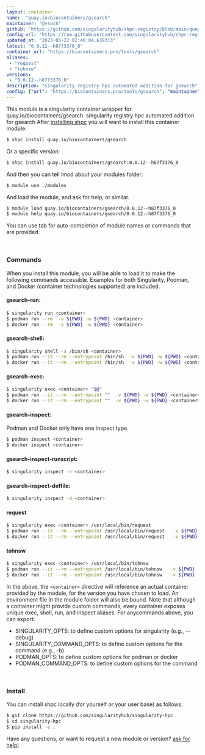 ```yaml
---
layout: container
name:  "quay.io/biocontainers/gsearch"
maintainer: "@vsoch"
github: "https://github.com/singularityhub/shpc-registry/blob/main/quay.io/biocontainers/gsearch/container.yaml"
config_url: "https://raw.githubusercontent.com/singularityhub/shpc-registry/main/quay.io/biocontainers/gsearch/container.yaml"
updated_at: "2023-05-22 02:40:04.639313"
latest: "0.0.12--h87f3376_0"
container_url: "https://biocontainers.pro/tools/gsearch"
aliases:
 - "request"
 - "tohnsw"
versions:
 - "0.0.12--h87f3376_0"
description: "singularity registry hpc automated addition for gsearch"
config: {"url": "https://biocontainers.pro/tools/gsearch", "maintainer": "@vsoch", "description": "singularity registry hpc automated addition for gsearch", "latest": {"0.0.12--h87f3376_0": "sha256:f84d5cb4c00788fe4166ae40cc5caf9bc23550ea9cd655a0e830ba23583fec43"}, "tags": {"0.0.12--h87f3376_0": "sha256:f84d5cb4c00788fe4166ae40cc5caf9bc23550ea9cd655a0e830ba23583fec43"}, "docker": "quay.io/biocontainers/gsearch", "aliases": {"request": "/usr/local/bin/request", "tohnsw": "/usr/local/bin/tohnsw"}}
---
```


This module is a singularity container wrapper for quay.io/biocontainers/gsearch.
singularity registry hpc automated addition for gsearch
After [installing shpc](#install) you will want to install this container module:


```bash
$ shpc install quay.io/biocontainers/gsearch
```

Or a specific version:

```bash
$ shpc install quay.io/biocontainers/gsearch:0.0.12--h87f3376_0
```

And then you can tell lmod about your modules folder:

```bash
$ module use ./modules
```

And load the module, and ask for help, or similar.

```bash
$ module load quay.io/biocontainers/gsearch/0.0.12--h87f3376_0
$ module help quay.io/biocontainers/gsearch/0.0.12--h87f3376_0
```

You can use tab for auto-completion of module names or commands that are provided.

<br>

### Commands

When you install this module, you will be able to load it to make the following commands accessible.
Examples for both Singularity, Podman, and Docker (container technologies supported) are included.

#### gsearch-run:

```bash
$ singularity run <container>
$ podman run --rm  -v ${PWD} -w ${PWD} <container>
$ docker run --rm  -v ${PWD} -w ${PWD} <container>
```

#### gsearch-shell:

```bash
$ singularity shell -s /bin/sh <container>
$ podman run --it --rm --entrypoint /bin/sh  -v ${PWD} -w ${PWD} <container>
$ docker run --it --rm --entrypoint /bin/sh  -v ${PWD} -w ${PWD} <container>
```

#### gsearch-exec:

```bash
$ singularity exec <container> "$@"
$ podman run --it --rm --entrypoint ""  -v ${PWD} -w ${PWD} <container> "$@"
$ docker run --it --rm --entrypoint ""  -v ${PWD} -w ${PWD} <container> "$@"
```

#### gsearch-inspect:

Podman and Docker only have one inspect type.

```bash
$ podman inspect <container>
$ docker inspect <container>
```

#### gsearch-inspect-runscript:

```bash
$ singularity inspect -r <container>
```

#### gsearch-inspect-deffile:

```bash
$ singularity inspect -d <container>
```


#### request

```bash
$ singularity exec <container> /usr/local/bin/request
$ podman run --it --rm --entrypoint /usr/local/bin/request   -v ${PWD} -w ${PWD} <container> -c " $@"
$ docker run --it --rm --entrypoint /usr/local/bin/request   -v ${PWD} -w ${PWD} <container> -c " $@"
```


#### tohnsw

```bash
$ singularity exec <container> /usr/local/bin/tohnsw
$ podman run --it --rm --entrypoint /usr/local/bin/tohnsw   -v ${PWD} -w ${PWD} <container> -c " $@"
$ docker run --it --rm --entrypoint /usr/local/bin/tohnsw   -v ${PWD} -w ${PWD} <container> -c " $@"
```



In the above, the `<container>` directive will reference an actual container provided
by the module, for the version you have chosen to load. An environment file in the
module folder will also be bound. Note that although a container
might provide custom commands, every container exposes unique exec, shell, run, and
inspect aliases. For anycommands above, you can export:

 - SINGULARITY_OPTS: to define custom options for singularity (e.g., --debug)
 - SINGULARITY_COMMAND_OPTS: to define custom options for the command (e.g., -b)
 - PODMAN_OPTS: to define custom options for podman or docker
 - PODMAN_COMMAND_OPTS: to define custom options for the command

<br>

### Install

You can install shpc locally (for yourself or your user base) as follows:

```bash
$ git clone https://github.com/singularityhub/singularity-hpc
$ cd singularity-hpc
$ pip install -e .
```

Have any questions, or want to request a new module or version? [ask for help!](https://github.com/singularityhub/singularity-hpc/issues)